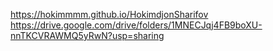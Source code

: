 https://hokimmmm.github.io/HokimdjonSharifov
https://drive.google.com/drive/folders/1MNECJqj4FB9boXU-nnTKCVRAWMQ5yRwN?usp=sharing
